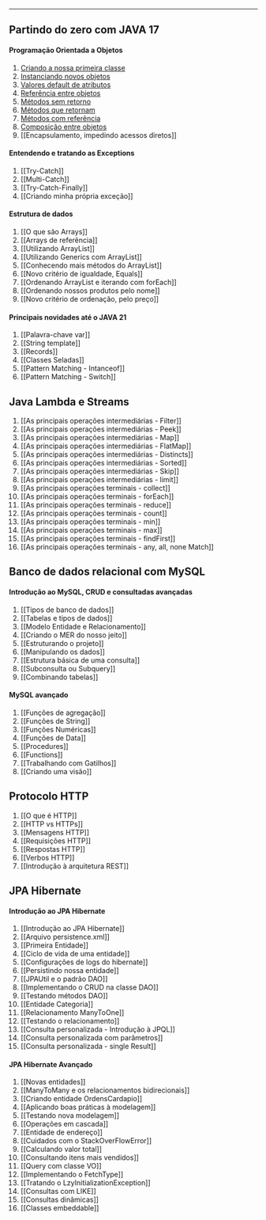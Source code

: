 ___

## Partindo do zero com JAVA 17

#### Programação Orientada a Objetos
1. [Criando a nossa primeira classe](../Java/Criando%20a%20nossa%20primeira%20classe.md)
2. [Instanciando novos objetos](../Java/Instanciando%20novos%20objetos.md)
3. [Valores default de atributos](../Java/Valores%20default%20de%20atributos.md)
4. [Referência entre objetos](../Java/Referência%20entre%20objetos.md)
5. [Métodos sem retorno](../Java/Métodos%20sem%20retorno.md)
6. [Métodos que retornam](../Java/Métodos%20que%20retornam.md)
7. [Métodos com referência](../Java/Métodos%20com%20referência.md)
8. [Composição entre objetos](../Java/Composição%20entre%20objetos.md)
9. [[Encapsulamento, impedindo acessos diretos]]

#### Entendendo e tratando as Exceptions
1. [[Try-Catch]]
2. [[Multi-Catch]]
3. [[Try-Catch-Finally]]
4. [[Criando minha própria exceção]]

#### Estrutura de dados
1. [[O que são Arrays]]
2. [[Arrays de referência]]
3. [[Utilizando ArrayList]]
4. [[Utilizando Generics com ArrayList]]
5. [[Conhecendo mais métodos do ArrayList]]
6. [[Novo critério de igualdade, Equals]]
7. [[Ordenando ArrayList e iterando com forEach]]
8. [[Ordenando nossos produtos pelo nome]]
9. [[Novo critério de ordenação, pelo preço]]

#### Principais novidades até o JAVA 21
1. [[Palavra-chave var]]
2. [[String template]]
3. [[Records]]
4. [[Classes Seladas]]
5. [[Pattern Matching - Intanceof]]
6. [[Pattern Matching - Switch]]

## Java Lambda e Streams
1. [[As principais operações intermediárias - Filter]]
2. [[As principais operações intermediárias - Peek]]
3. [[As principais operações intermediárias - Map]]
4. [[As principais operações intermediárias - FlatMap]]
5. [[As principais operações intermediárias - Distincts]]
6. [[As principais operações intermediárias - Sorted]]
7. [[As principais operações intermediárias - Skip]]
8. [[As principais operações intermediárias - limit]]
9. [[As principais operações terminais - collect]]
10. [[As principais operações terminais - forEach]]
11. [[As principais operações terminais - reduce]]
12. [[As principais operações terminais - count]]
13. [[As principais operações terminais - min]]
14. [[As principais operações terminais - max]]
15. [[As principais operações terminais - findFirst]]
16. [[As principais operações terminais - any, all, none Match]]

## Banco de dados relacional com MySQL

#### Introdução ao MySQL, CRUD e consultadas avançadas

1. [[Tipos de banco de dados]]
2. [[Tabelas e tipos de dados]]
3. [[Modelo Entidade e Relacionamento]]
4. [[Criando o MER do nosso jeito]]
5. [[Estruturando o projeto]]
6. [[Manipulando os dados]]
7. [[Estrutura básica de uma consulta]]
8. [[Subconsulta ou Subquery]]
9. [[Combinando tabelas]]

#### MySQL avançado
1. [[Funções de agregação]]
2. [[Funções de String]]
3. [[Funções Numéricas]]
4. [[Funções de Data]]
5. [[Procedures]]
6. [[Functions]]
7. [[Trabalhando com Gatilhos]]
8. [[Criando uma visão]]

## Protocolo HTTP
1. [[O que é HTTP]]
2. [[HTTP vs HTTPs]]
3. [[Mensagens HTTP]]
4. [[Requisições HTTP]]
5. [[Respostas HTTP]]
6. [[Verbos HTTP]]
7. [[Introdução à arquitetura REST]]

## JPA Hibernate

#### Introdução ao JPA Hibernate
1. [[Introdução ao JPA Hibernate]]
2. [[Arquivo persistence.xml]]
3. [[Primeira Entidade]]
4. [[Ciclo de vida de uma entidade]]
5. [[Configurações de logs do hibernate]]
6. [[Persistindo nossa entidade]]
7. [[JPAUtil e o padrão DAO]]
8. [[Implementando o CRUD na classe DAO]]
9. [[Testando métodos DAO]]
10. [[Entidade Categoria]]
11. [[Relacionamento ManyToOne]]
12. [[Testando o relacionamento]]
13. [[Consulta personalizada - Introdução à JPQL]]
14. [[Consulta personalizada com parâmetros]]
15. [[Consulta personalizada - single Result]]

#### JPA Hibernate Avançado
1. [[Novas entidades]]
2. [[ManyToMany e os relacionamentos bidirecionais]]
3. [[Criando entidade OrdensCardapio]]
4. [[Aplicando boas práticas à modelagem]]
5. [[Testando nova modelagem]]
6. [[Operações em cascada]]
7. [[Entidade de endereço]]
8. [[Cuidados com o StackOverFlowError]]
9. [[Calculando valor total]]
10. [[Consultando itens mais vendidos]]
11. [[Query com classe VO]]
12. [[Implementando o FetchType]]
13. [[Tratando o LzyInitializationException]]
14. [[Consultas com LIKE]]
15. [[Consultas dinâmicas]]
16. [[Classes embeddable]]


